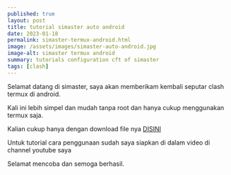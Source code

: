 ```yaml
---
published: true
layout: post
title: tutorial simaster auto android
date: 2023-01-18
permalink: simaster-termux-android.html
image: /assets/images/simaster-auto-android.jpg
image-alt: simaster termux android
summary: tutorials configuration cft of simaster
tags: [clash]
---
```


Selamat datang di simaster, saya akan memberikam kembali seputar clash termux di android.

Kali ini lebih simpel dan mudah tanpa root dan hanya cukup menggunakan termux saja.

Kalian cukup hanya dengan download file nya [DISINI](https://www.mediafire.com/file/d9hulnafjgbu03u/simastercft.zip/file)

Untuk tutorial cara penggunaan sudah saya siapkan di dalam video di channel youtube saya

Selamat mencoba dan semoga berhasil.
